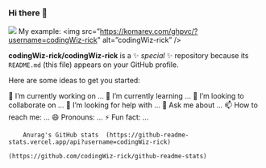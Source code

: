 ### Hi there 👋
![](https://komarev.com/ghpvc/?username=codingWiz-rick)
My example:
<img src=”https://komarev.com/ghpvc/?username=codingWiz-rick" alt=”codingWiz-rick” />

**codingWiz-rick/codingWiz-rick** is a ✨ _special_ ✨ repository because its `README.md` (this file) appears on your GitHub profile.

Here are some ideas to get you started:

🔭 I’m currently working on ...
🌱 I’m currently learning ...
👯 I’m looking to collaborate on ...
🤔 I’m looking for help with ...
💬 Ask me about ...
📫 How to reach me: ...
😄 Pronouns: ...
⚡ Fun fact: ...
                                                             
                                                             
        Anurag's GitHub stats  (https://github-readme-stats.vercel.app/api?username=codingWiz-rick)
                                                             (https://github.com/codingWiz-rick/github-readme-stats)
                                                             
